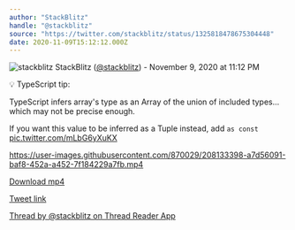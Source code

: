 ```yaml
---
author: "StackBlitz"
handle: "@stackblitz"
source: "https://twitter.com/stackblitz/status/1325818478675304448"
date: 2020-11-09T15:12:12.000Z
---
```


![stackblitz](https://pbs.twimg.com/profile_images/1579877335188221967/nadl7xwv_normal.jpg)
StackBlitz ([@stackblitz](https://twitter.com/stackblitz)) - November 9, 2020 at 11:12 PM

💡 TypeScript tip:

TypeScript infers array's type as an Array of the union of included types... which may not be precise enough.

If you want this value to be inferred as a Tuple instead, add `as const` [pic.twitter.com/mLbG6yXuKX](https://twitter.com/stackblitz/status/1325818478675304448/video/1)


https://user-images.githubusercontent.com/870029/208133398-a7d56091-baf8-452a-a452-7f184229a7fb.mp4


[Download mp4](../videos/stackblitz%20-%201325818478675304448.mp4)

[Tweet link](https://twitter.com/stackblitz/status/1325818478675304448)

[Thread by @stackblitz on Thread Reader App](https://threadreaderapp.com/thread/1325818478675304448.html)
